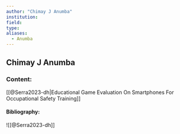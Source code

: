 ```yaml
---
author: "Chimay J Anumba"
institution:
field:
type:
aliases:
  - Anumba
---
```


## Chimay J Anumba

### Content:
[[@Serra2023-dh|Educational Game Evaluation On Smartphones For Occupational Safety Training]]

#### Bibliography:

![[@Serra2023-dh]]